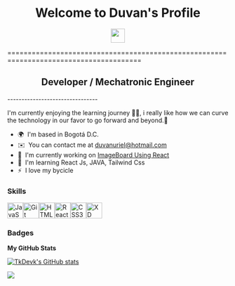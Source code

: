 <h1 align="center">Welcome to Duvan's Profile </h1>

<p align="center"> <a href="https://www.github.com/TkDevk" target="_blank" rel="noreferrer"> <picture> <source media="(prefers-color-scheme: dark)" srcset="https://raw.githubusercontent.com/danielcranney/readme-generator/main/public/icons/socials/github-dark.svg" /> <source media="(prefers-color-scheme: light)" srcset="https://raw.githubusercontent.com/danielcranney/readme-generator/main/public/icons/socials/github.svg" /> <img src="https://raw.githubusercontent.com/danielcranney/readme-generator/main/public/icons/socials/github.svg" width="32" height="32" /> </picture> </a></p> 
=======================================================================================

<h2 align="center">Developer / Mechatronic Engineer</h2>
--------------------------------

I'm currently enjoying the learning journey 👨‍💻, i really like how we can curve the technology in our favor to go forward and beyond.🌇

* 🌍  I'm based in Bogotá D.C.
* ✉️  You can contact me at [duvanuriel@hotmail.com](mailto:duvanuriel@hotmail.com)
* 🚀  I'm currently working on [ImageBoard Using React](https://github.com/TkDevk/Mini-microservice-Project-using-React)
* 🧠  I'm learning React Js, JAVA, Tailwind Css
* ⚡  I love my bycicle

### Skills


<p align="left">
  
<a href="https://developer.mozilla.org/en-US/docs/Web/JavaScript" target="_blank" rel="noreferrer"><img src="https://raw.githubusercontent.com/danielcranney/readme-generator/main/public/icons/skills/javascript-colored.svg" width="36" height="36" alt="JavaScript" /></a><a href="https://git-scm.com/" target="_blank" rel="noreferrer"><img src="https://raw.githubusercontent.com/danielcranney/readme-generator/main/public/icons/skills/git-colored.svg" width="36" height="36" alt="Git" /></a><a href="https://developer.mozilla.org/en-US/docs/Glossary/HTML5" target="_blank" rel="noreferrer"><img src="https://raw.githubusercontent.com/danielcranney/readme-generator/main/public/icons/skills/html5-colored.svg" width="36" height="36" alt="HTML5" /></a><a href="https://reactjs.org/" target="_blank" rel="noreferrer"><img src="https://raw.githubusercontent.com/danielcranney/readme-generator/main/public/icons/skills/react-colored.svg" width="36" height="36" alt="React" /></a><a href="https://www.w3.org/TR/CSS/#css" target="_blank" rel="noreferrer"><img src="https://raw.githubusercontent.com/danielcranney/readme-generator/main/public/icons/skills/css3-colored.svg" width="36" height="36" alt="CSS3" /></a><a href="https://www.adobe.com/uk/products/xd.html" target="_blank" rel="noreferrer"><img src="https://raw.githubusercontent.com/danielcranney/readme-generator/main/public/icons/skills/xd-colored-dark.svg" width="36" height="36" alt="XD" /></a>
</p>


### Badges

<b>My GitHub Stats</b>

<a href="http://www.github.com/TkDevk"><img src="https://github-readme-stats.vercel.app/api?username=TkDevk&show_icons=true&hide=stars,issues,&count_private=true&title_color=0891b2&text_color=ffffff&icon_color=0891b2&bg_color=181824&hide_border=true&show_icons=true" alt="TkDevk's GitHub stats" /></a>

<a href="http://www.github.com/TkDevk"><img src="https://github-readme-streak-stats.herokuapp.com/?user=TkDevk&stroke=ffffff&background=181824&ring=0891b2&fire=0891b2&currStreakNum=ffffff&currStreakLabel=0891b2&sideNums=ffffff&sideLabels=ffffff&dates=ffffff&hide_border=true" /></a>
